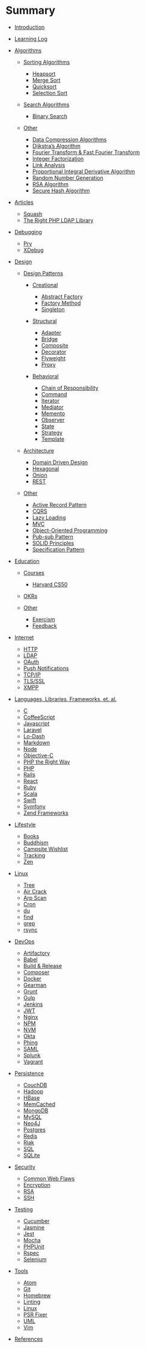# Summary

-   [Introduction](README.md)

-   [Learning Log](learning_log.md)

-   [Algorithms](algorithms/README.md)

    -   [Sorting Algorithms](algorithms/sorting.md)

        -   [Heapsort](algorithms/heapsort.md)
        -   [Merge Sort](algorithms/merge_sort.md)
        -   [Quicksort](algorithms/quicksort.md)
        -   [Selection Sort]()

    -   [Search Algorithms](algorithms/search.md)

        -   [Binary Search](algorithms/binary_search.md)

    -   [Other](algorithms/other.md)

        -   [Data Compression Algorithms]()
        -   [Dijkstra’s Algorithm](algorithms/dijkstras_algorithm.md)
        -   [Fourier Transform & Fast Fourier Transform]()
        -   [Integer Factorization]()
        -   [Link Analysis]()
        -   [Proportional Integral Derivative Algorithm]()
        -   [Random Number Generation]()
        -   [RSA Algorithm]()
        -   [Secure Hash Algorithm]()

-   [Articles](articles/README.md)

    -   [Squash](articles/squash.md)
    -   [The Right PHP LDAP Library](articles/search_for_php_ldap_library.md)

-   [Debugging](debugging/README.md)

    -   [Pry]()
    -   [XDebug]()

-   [Design](./design/README.md)

    -   [Design Patterns](./design/./design_patterns.md)

        -   [Creational](./design/creational.md)

            -   [Abstract Factory](./design/abstract_factory.md)
            -   [Factory Method](./design/factory_method.md)
            -   [Singleton](./design/singleton.md)

        -   [Structural](./design/structural.md)

            -   [Adapter](/./design/adapter.md)
            -   [Bridge](/./design/bridge.md)
            -   [Composite](/./design/composite.md)
            -   [Decorator](/./design/decorator.md)
            -   [Flyweight](/./design/flyweight.md)
            -   [Proxy](/./design/proxy.md)

        -   [Behavioral](./design/behavioral.md)

            -   [Chain of Responsibility](./design/chain_of_responsibility.md)
            -   [Command](./design/command.md)
            -   [Iterator](./design/iterator.md)
            -   [Mediator](./design/mediator.md)
            -   [Memento](./design/memento.md)
            -   [Observer](./design/observer.md)
            -   [State](./design/state.md)
            -   [Strategy](./design/strategy.md)
            -   [Template](./design/template.md)

    -   [Architecture](./design/architecture.md)

        -   [Domain Driven Design](./design/ddd.md)
        -   [Hexagonal](./design/hexagonal.md)
        -   [Onion](./design/onion.md)
        -   [REST](./design/rest.md)

    -   [Other](./design/other.md)

        -   [Active Record Pattern](./design/active_record_pattern.md)
        -   [CQRS](./design/cqrs.md)
        -   [Lazy Loading](./design/lazy_loading.md)
        -   [MVC](./design/mvc.md)
        -   [Object-Oriented Programming](./design/oop.md)
        -   [Pub-sub Pattern](./design/pub_sub.md)
        -   [SOLID Principles](./design/solid.md)
        -   [Specification Pattern](./design/specification_pattern.md)

-   [Education](./education/README.md)

    -   [Courses](./education/courses.md)

        -   [Harvard CS50](./education/harvard_cs50.md)

    -   [OKRs](./education/okrs.md)

    -   [Other](./education/other.md)

        -   [Exercism](./education/exercism.md)
        -   [Feedback](./education/feedback.md)

-   [Internet](./internet/README.md)

    -   [HTTP](./internet/http.md)
    -   [LDAP](./internet/ldap.md)
    -   [OAuth](./internet/oauth.md)
    -   [Push Notifications](./internet/push_notifications.md)
    -   [TCP/IP]()
    -   [TLS/SSL](./internet/tls_ssl.md)
    -   [XMPP](./internet/xmpp.md)

-   [Languages, Libraries, Frameworks, et. al.](./languages/README.md)

    -   [C](./languages/c.md)
    -   [CoffeeScript](./languages/coffeescript.md)
    -   [Javascript](./languages/javascript.md)
    -   [Laravel]()
    -   [Lo-Dash]()
    -   [Markdown](./languages/markdown.md)
    -   [Node]()
    -   [Objective-C](./languages/objective-c.md)
    -   [PHP the Right Way](./languages/php-the-right-way.md)
    -   [PHP](./languages/php.md)
    -   [Rails](./languages/rails.md)
    -   [React](./languages/react.md)
    -   [Ruby](./languages/ruby.md)
    -   [Scala](./languages/scala.md)
    -   [Swift](./languages/swift.md)
    -   [Symfony]()
    -   [Zend Frameworks]()

-   [Lifestyle](./lifestyle/README.md)

    -   [Books](./lifestyle/books.md)
    -   [Buddhism](./lifestyle/buddhism.md)
    -   [Campsite Wishlist](./lifestyle/campsite_wishlist.md)
    -   [Tracking](./lifestyle/tracking.md)
    -   [Zen](./lifestyle/zen.md)

-   [Linux](./linux/README.md)

    -   [Tree](./linux/tree.md)
    -   [Air Crack]()
    -   [Arp Scan]()
    -   [Cron](./linux/cron.md)
    -   [du](./linux/du.md)
    -   [find]()
    -   [grep](./linux/grep.md)
    -   [rsync](./linux/rsync.md)

-   [DevOps](./dev_ops/README.md)

    -   [Artifactory]()
    -   [Babel]()
    -   [Build & Release](./dev_ops/build_and_release.md)
    -   [Composer](./dev_ops/composer.md)
    -   [Docker](./dev_ops/docker.md)
    -   [Gearman](./dev_ops/gearman.md)
    -   [Grunt]()
    -   [Gulp](./dev_ops/gulp.md)
    -   [Jenkins]()
    -   [JWT](./dev_ops/jwt.md)
    -   [Nginx]()
    -   [NPM](./dev_ops/npm.md)
    -   [NVM](./dev_ops/nvm.md)
    -   [Okta]()
    -   [Phing](./dev_ops/phing.md)
    -   [SAML]()
    -   [Splunk]()
    -   [Vagrant]()

-   [Persistence](./persistence/README.md)

    -   [CouchDB]()
    -   [Hadoop]()
    -   [HBase]()
    -   [MemCached]()
    -   [MongoDB]()
    -   [MySQL]()
    -   [Neo4J]()
    -   [Postgres](./persistence/postgres.md)
    -   [Redis]()
    -   [Riak]()
    -   [SQL](./persistence/sql.md)
    -   [SQLite](./persistence/sqlite.md)

-   [Security](./security/README.md)

    -   [Common Web Flaws](./security/common_web_./security_flaws.md)
    -   [Encryption](./security/encryption.md)
    -   [RSA]()
    -   [SSH](./security/ssh.md)

-   [Testing](./testing/README.md)

    -   [Cucumber]()
    -   [Jasmine]()
    -   [Jest]()
    -   [Mocha]()
    -   [PHPUnit]()
    -   [Rspec](./testing/rspec.md)
    -   [Selenium](./testing/selenium.md)

-   [Tools](./tools/README.md)

    -   [Atom]()
    -   [Git](./tools/git.md)
    -   [Homebrew](./tools/homebrew.md)
    -   [Linting]()
    -   [Linux](./tools/linux.md)
    -   [PSR Fixer](./tools/psr-fixer.md)
    -   [UML](./tools/uml.md)
    -   [Vim](./tools/vim.md)

-   [References](references.md)
